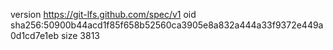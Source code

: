 version https://git-lfs.github.com/spec/v1
oid sha256:50900b44acd1f85f658b52560ca3905e8a832a444a33f9372e449a0d1cd7e1eb
size 3813
